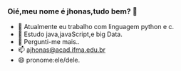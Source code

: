 ### Oié,meu nome é jhonas,tudo bem? 👋

- 🔭 Atualmente eu trabalho com linguagem python e c.
- 🌱 Estudo java,javaScript,e big Data.
- 💬 Pergunti-me mais..
- 📫 ajhonas@acad.ifma.edu.br
- 😄 pronome:ele/dele.
